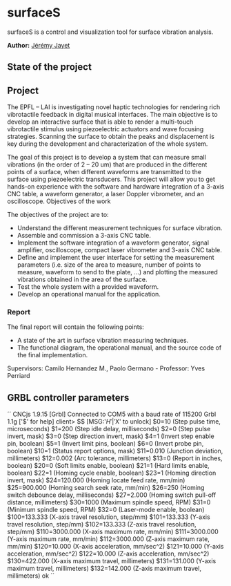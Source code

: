 # surfaceS
surfaceS is a control and visualization tool for surface vibration analysis.

**Author:** [Jérémy Jayet](mailto:jeremy.jayet@epfl.ch)

## State of the project

## Project

The EPFL – LAI is investigating novel haptic technologies for rendering rich vibrotactile feedback in
digital musical interfaces. The main objective is to develop an interactive surface that is able to render
a multi-touch vibrotactile stimulus using piezoelectric actuators and wave focusing strategies.
Scanning the surface to obtain the peaks and displacement is key during the development and
characterization of the whole system.

The goal of this project is to develop a system that can measure small vibrations (in the order of 2 – 20
um) that are produced in the different points of a surface, when different waveforms are transmitted
to the surface using piezoelectric transducers.
This project will allow you to get hands-on experience with the software and hardware integration of
a 3-axis CNC table, a waveform generator, a laser Doppler vibrometer, and an oscilloscope.
Objectives of the work

The objectives of the project are to:
- Understand the different measurement techniques for surface vibration.
- Assemble and commission a 3-axis CNC table.
- Implement the software integration of a waveform generator, signal amplifier, oscilloscope, compact laser vibrometer and 3-axis CNC table.
- Define and implement the user interface for setting the measurement parameters (i.e. size of the area to measure, number of points to measure, waveform to send to the plate, ...) and plotting the measured vibrations obtained in the area of the surface.
- Test the whole system with a provided waveform.
- Develop an operational manual for the application.

### Report

The final report will contain the following points:
- A state of the art in surface vibration measuring techniques.
- The functional diagram, the operational manual, and the source code of the final implementation.

Supervisors: Camilo Hernandez M., Paolo Germano - Professor: Yves Perriard

## GRBL controller parameters
´´
CNCjs 1.9.15 [Grbl]
Connected to COM5 with a baud rate of 115200
Grbl 1.1g ['$' for help]
client> $$
[MSG:'$H'|'$X' to unlock]
$0=10 (Step pulse time, microseconds)
$1=200 (Step idle delay, milliseconds)
$2=0 (Step pulse invert, mask)
$3=0 (Step direction invert, mask)
$4=1 (Invert step enable pin, boolean)
$5=1 (Invert limit pins, boolean)
$6=0 (Invert probe pin, boolean)
$10=1 (Status report options, mask)
$11=0.010 (Junction deviation, millimeters)
$12=0.002 (Arc tolerance, millimeters)
$13=0 (Report in inches, boolean)
$20=0 (Soft limits enable, boolean)
$21=1 (Hard limits enable, boolean)
$22=1 (Homing cycle enable, boolean)
$23=1 (Homing direction invert, mask)
$24=120.000 (Homing locate feed rate, mm/min)
$25=900.000 (Homing search seek rate, mm/min)
$26=250 (Homing switch debounce delay, milliseconds)
$27=2.000 (Homing switch pull-off distance, millimeters)
$30=1000 (Maximum spindle speed, RPM)
$31=0 (Minimum spindle speed, RPM)
$32=0 (Laser-mode enable, boolean)
$100=133.333 (X-axis travel resolution, step/mm)
$101=133.333 (Y-axis travel resolution, step/mm)
$102=133.333 (Z-axis travel resolution, step/mm)
$110=3000.000 (X-axis maximum rate, mm/min)
$111=3000.000 (Y-axis maximum rate, mm/min)
$112=3000.000 (Z-axis maximum rate, mm/min)
$120=10.000 (X-axis acceleration, mm/sec^2)
$121=10.000 (Y-axis acceleration, mm/sec^2)
$122=10.000 (Z-axis acceleration, mm/sec^2)
$130=422.000 (X-axis maximum travel, millimeters)
$131=131.000 (Y-axis maximum travel, millimeters)
$132=142.000 (Z-axis maximum travel, millimeters)
ok
´´
